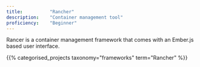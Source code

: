 ```yaml
---
title: 			"Rancher"
description: 	"Container management tool"
proficiency:	"Beginner"
---
```


Rancer is a container management framework that comes with an Ember.js based user interface.

{{% categorised_projects taxonomy="frameworks" term="Rancher" %}}